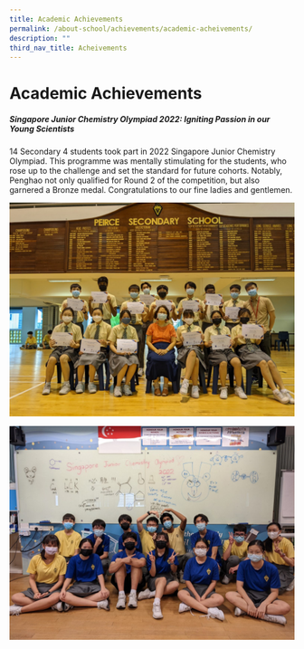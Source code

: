 ```yaml
---
title: Academic Achievements
permalink: /about-school/achievements/academic-acheivements/
description: ""
third_nav_title: Acheivements
---
```

# **Academic Achievements**

##### Singapore Junior Chemistry Olympiad 2022: Igniting Passion in our Young Scientists

14 Secondary 4 students took part in 2022 Singapore Junior Chemistry Olympiad. This programme was mentally stimulating for the students, who rose up to the challenge and set the standard for future cohorts. Notably, Penghao not only qualified for Round 2 of the competition, but also garnered a Bronze medal. Congratulations to our fine ladies and gentlemen.

![](/images/Singapore-Junior-Chemistry-Olympiad-2022-Certificate-Presentation-1536x1152.jpg)

![](/images/Singapore-Junior-Chemistry-Olympiad-2022-Participants-Actual-Day-1536x1152.jpg)